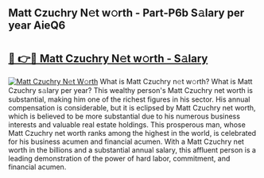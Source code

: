 ## Matt Czuchry N𝚎t w𝚘rth - Part-P6b S𝚊lary per year AieQ6

# <h2><a href="http://gc1h20f.nevu.top/?p=Matt+Czuchry">🔗 👉🔴 Matt Czuchry N𝚎t w𝚘rth - S𝚊lary</a></h2>

[![Matt Czuchry N𝚎t W𝚘rth](https://i.imgur.com/Oavwk0R.jpeg)](http://gc1h20f.nevu.top/?p=Matt+Czuchry)
What is Matt Czuchry n𝚎t w𝚘rth? What is Matt Czuchry s𝚊lary per year?
This wealthy person's Matt Czuchry net worth is substantial, making him one of the richest figures in his sector. His annual compensation is considerable, but it is eclipsed by Matt Czuchry net worth, which is believed to be more substantial due to his numerous business interests and valuable real estate holdings. This prosperous man, whose Matt Czuchry net worth ranks among the highest in the world, is celebrated for his business acumen and financial acumen. With a Matt Czuchry net worth in the billions and a substantial annual salary, this affluent person is a leading demonstration of the power of hard labor, commitment, and financial acumen.
